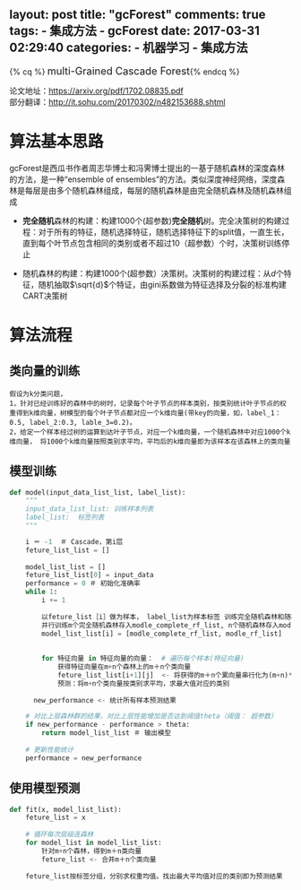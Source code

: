 layout: post
title: "gcForest"
comments: true
tags:
	- 集成方法
	- gcForest
date:  2017-03-31 02:29:40
categories:
    - 机器学习
    - 集成方法
---

{% cq %} <font size=4>multi-Grained Cascade Forest</font>{% endcq %}

论文地址：<https://arxiv.org/pdf/1702.08835.pdf>  
部分翻译：<http://it.sohu.com/20170302/n482153688.shtml>

<!-- more -->

# 算法基本思路  
gcForest是西瓜书作者周志华博士和冯霁博士提出的一基于随机森林的深度森林的方法，是一种“ensemble of ensembles”的方法。类似深度神经网络，深度森林是每层是由多个随机森林组成，每层的随机森林是由完全随机森林及随机森林组成  

- **完全随机**森林的构建：构建1000个(超参数)**完全随机**树。完全决策树的构建过程：对于所有的特征，随机选择特征，随机选择特征下的split值，一直生长，直到每个叶节点包含相同的类别或者不超过10（超参数）个时，决策树训练停止

- 随机森林的构建：构建1000个(超参数）决策树。决策树的构建过程：从$d$个特征，随机抽取$\sqrt{d}$个特证，由gini系数做为特征选择及分裂的标准构建CART决策树
 
# 算法流程  
## 类向量的训练
```
假设为k分类问题， 
1，针对已经训练好的森林中的树时，记录每个叶子节点的样本类别，按类别统计叶子节点的权重得到k维向量，树模型的每个叶子节点都对应一个k维向量(带key的向量，如，label_1：0.5, label_2:0.3, lable_3=0.2)。
2，给定一个样本经过树的运算到达叶子节点，对应一个k维向量，一个随机森林中对应1000个k维向量， 将1000个k维向量按照类别求平均，平均后的k维向量即为该样本在该森林上的类向量
```

## 模型训练 
```python 
def model(input_data_list_list, label_list):
    """
    input_data_list_list: 训练样本列表
    label_list:  标签列表
    """

    i ＝ -1  ＃ Cascade，第i层  
    feture_list_list = []
	
    model_list_list = []
    feture_list_list[0] = input_data
    performance = 0 ＃ 初始化准确率
    while 1:
        i += 1
		
        以feture_list［i］做为样本， label_list为样本标签 训练完全随机森林和随机森林
        并行训练m个完全随机森林存入modle_complete_rf_list, n个随机森林存入modle_rf_list
        model_list_list[i] = [modle_complete_rf_list, modle_rf_list]
		
		
        for 特征向量 in 特征向量的向量：  # 遍历每个样本(特征向量)
            获得特征向量在m+n个森林上的m＋n个类向量
            feture_list_list[i+1][j]  <- 将获得的m＋n个累向量串行化为(m+n)* k个特征
            预测：将m+n个类向量按类别求平均，求最大值对应的类别
			
	  new_performance <- 统计所有样本预测结果

    # 对比上层森林群的结果，对比上层性能增加是否达到阈值theta（阈值： 超参数）
    if new_performance - performance > theta:
        return model_list_list ＃ 输出模型
			
    # 更新性能统计
    performance = new_performance

```

## 使用模型预测
```python
def fit(x, model_list_list):
    feture_list = x
	
    # 循环每次层级连森林
    for model_list in model_list_list:
        针对m+n个森林，得到m＋n类向量
        feture_list <- 合并m＋n个类向量
	
    feture_list按标签分组，分别求权重均值。找出最大平均值对应的类别即为预测结果
```
	





